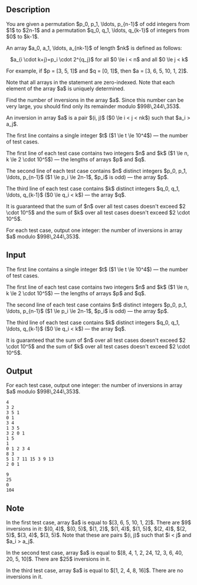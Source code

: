 ## Description

<div><p>You are given a permutation $p_0, p_1, \ldots, p_{n-1}$ of odd integers from $1$ to $2n-1$ and a permutation $q_0, q_1, \ldots, q_{k-1}$ of integers from $0$ to $k-1$.</p><p>An array $a_0, a_1, \ldots, a_{nk-1}$ of length $nk$ is defined as follows:</p><center> $a_{i \cdot k+j}=p_i \cdot 2^{q_j}$ for all $0 \le i &lt; n$ and all $0 \le j &lt; k$ </center><p>For example, if $p = [3, 5, 1]$ and $q = [0, 1]$, then $a = [3, 6, 5, 10, 1, 2]$.</p><p>Note that all arrays in the statement are zero-indexed. Note that each element of the array $a$ is uniquely determined.</p><p>Find the number of inversions in the array $a$. Since this number can be very large, you should find only its remainder modulo $998\,244\,353$.</p><p>An inversion in array $a$ is a pair $(i, j)$ ($0 \le i &lt; j &lt; nk$) such that $a_i &gt; a_j$.</p></div><div class="input-specification"><p>The first line contains a single integer $t$ ($1 \le t \le 10^4$)&nbsp;— the number of test cases.</p><p>The first line of each test case contains two integers $n$ and $k$ ($1 \le n, k \le 2 \cdot 10^5$)&nbsp;— the lengths of arrays $p$ and $q$.</p><p>The second line of each test case contains $n$ distinct integers $p_0, p_1, \ldots, p_{n-1}$ ($1 \le p_i \le 2n-1$, $p_i$ is odd)&nbsp;— the array $p$.</p><p>The third line of each test case contains $k$ distinct integers $q_0, q_1, \ldots, q_{k-1}$ ($0 \le q_i &lt; k$)&nbsp;— the array $q$.</p><p>It is guaranteed that the sum of $n$ over all test cases doesn't exceed $2 \cdot 10^5$ and the sum of $k$ over all test cases doesn't exceed $2 \cdot 10^5$.</p></div><div class="output-specification"><p>For each test case, output one integer: the number of inversions in array $a$ modulo $998\,244\,353$.</p></div>

## Input

<p>The first line contains a single integer $t$ ($1 \le t \le 10^4$)&nbsp;— the number of test cases.</p><p>The first line of each test case contains two integers $n$ and $k$ ($1 \le n, k \le 2 \cdot 10^5$)&nbsp;— the lengths of arrays $p$ and $q$.</p><p>The second line of each test case contains $n$ distinct integers $p_0, p_1, \ldots, p_{n-1}$ ($1 \le p_i \le 2n-1$, $p_i$ is odd)&nbsp;— the array $p$.</p><p>The third line of each test case contains $k$ distinct integers $q_0, q_1, \ldots, q_{k-1}$ ($0 \le q_i &lt; k$)&nbsp;— the array $q$.</p><p>It is guaranteed that the sum of $n$ over all test cases doesn't exceed $2 \cdot 10^5$ and the sum of $k$ over all test cases doesn't exceed $2 \cdot 10^5$.</p>

## Output

<p>For each test case, output one integer: the number of inversions in array $a$ modulo $998\,244\,353$.</p>





```input1|2,3,4,8,9,10
4
3 2
3 5 1
0 1
3 4
1 3 5
3 2 0 1
1 5
1
0 1 2 3 4
8 3
5 1 7 11 15 3 9 13
2 0 1
```




```output1
9
25
0
104
```



## Note

<p>In the first test case, array $a$ is equal to $[3, 6, 5, 10, 1, 2]$. There are $9$ inversions in it: $(0, 4)$, $(0, 5)$, $(1, 2)$, $(1, 4)$, $(1, 5)$, $(2, 4)$, $(2, 5)$, $(3, 4)$, $(3, 5)$. Note that these are pairs $(i, j)$ such that $i &lt; j$ and $a_i &gt; a_j$.</p><p>In the second test case, array $a$ is equal to $[8, 4, 1, 2, 24, 12, 3, 6, 40, 20, 5, 10]$. There are $25$ inversions in it.</p><p>In the third test case, array $a$ is equal to $[1, 2, 4, 8, 16]$. There are no inversions in it.</p>

